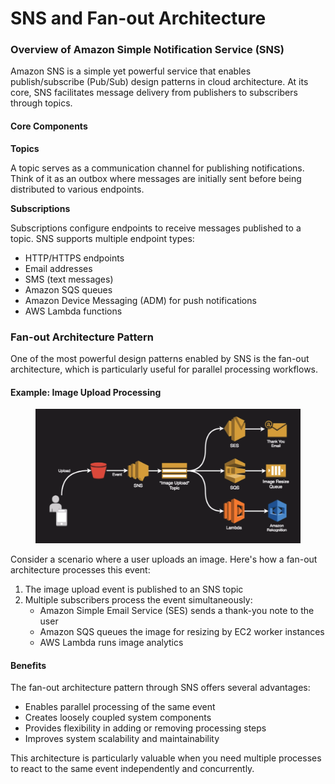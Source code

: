 # SNS and Fan-out Architecture

### Overview of Amazon Simple Notification Service (SNS)

Amazon SNS is a simple yet powerful service that enables publish/subscribe (Pub/Sub) design patterns in cloud architecture. At its core, SNS facilitates message delivery from publishers to subscribers through topics.

#### Core Components

**Topics**

A topic serves as a communication channel for publishing notifications. Think of it as an outbox where messages are initially sent before being distributed to various endpoints.

**Subscriptions**

Subscriptions configure endpoints to receive messages published to a topic. SNS supports multiple endpoint types:

* HTTP/HTTPS endpoints
* Email addresses
* SMS (text messages)
* Amazon SQS queues
* Amazon Device Messaging (ADM) for push notifications
* AWS Lambda functions

### Fan-out Architecture Pattern

One of the most powerful design patterns enabled by SNS is the fan-out architecture, which is particularly useful for parallel processing workflows.

#### Example: Image Upload Processing

<figure><img src="../../../../.gitbook/assets/image (1) (1) (1) (1).png" alt=""><figcaption></figcaption></figure>



Consider a scenario where a user uploads an image. Here's how a fan-out architecture processes this event:

1. The image upload event is published to an SNS topic
2. Multiple subscribers process the event simultaneously:
   * Amazon Simple Email Service (SES) sends a thank-you note to the user
   * Amazon SQS queues the image for resizing by EC2 worker instances
   * AWS Lambda runs image analytics

#### Benefits

The fan-out architecture pattern through SNS offers several advantages:

* Enables parallel processing of the same event
* Creates loosely coupled system components
* Provides flexibility in adding or removing processing steps
* Improves system scalability and maintainability

This architecture is particularly valuable when you need multiple processes to react to the same event independently and concurrently.
